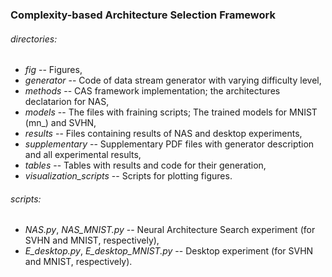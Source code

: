 ### Complexity-based Architecture Selection Framework

###### directories:
- *fig* -- Figures,
- *generator* -- Code of data stream generator with varying difficulty level,
- *methods* -- CAS framework implementation; the architectures declatarion for NAS,
- *models* -- The files with fraining scripts; The trained models for MNIST (mn_) and SVHN,
- *results* -- Files containing results of NAS and desktop experiments,
- *supplementary* -- Supplementary PDF files with generator description and all experimental results,
- *tables* -- Tables with results and code for their generation,
- *visualization_scripts* -- Scripts for plotting figures.

###### scripts:

- *NAS.py*, *NAS_MNIST.py* -- Neural Architecture Search experiment (for SVHN and MNIST, respectively),
- *E_desktop.py*, *E_desktop_MNIST.py* -- Desktop experiment (for SVHN and MNIST, respectively).